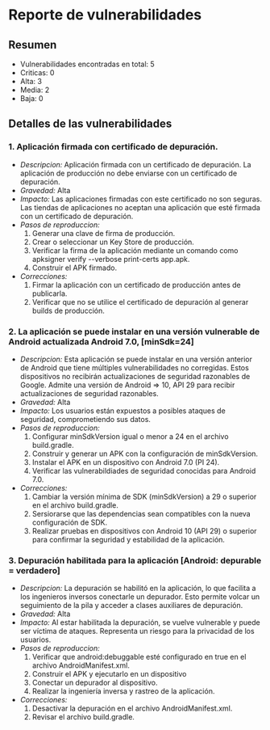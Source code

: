 # Reporte de vulnerabilidades

## Resumen
- Vulnerabilidades encontradas en total: 5
- Criticas: 0
- Alta: 3
- Media: 2
- Baja: 0

## Detalles de las vulnerabilidades
### 1. Aplicación firmada con certificado de depuración.
- *Descripcion:* Aplicación firmada con un certificado de depuración. La aplicación de producción no debe enviarse con un certificado de depuración.
- *Gravedad:* Alta
- *Impacto:* Las aplicaciones firmadas con este certificado no son seguras. Las tiendas de aplicaciones no aceptan una aplicación que esté firmada con un certificado de depuración.
- *Pasos de reproduccion:*
  1. Generar una clave de firma de producción.
  2. Crear o seleccionar un Key Store de producción.
  3. Verificar la firma de la aplicación mediante un comando como apksigner verify --verbose  print-certs app.apk.
  4. Construir el APK firmado.
- *Correcciones:*
  1. Firmar la aplicación con un certificado de producción antes de publicarla.
  2. Verificar que no se utilice el certificado de depuración al generar builds de producción.

### 2. La aplicación se puede instalar en una versión vulnerable de Android actualizada Android 7.0, [minSdk=24]
- *Descripcion:* Esta aplicación se puede instalar en una versión anterior de Android que tiene múltiples vulnerabilidades no corregidas. Estos dispositivos no recibirán actualizaciones de seguridad razonables de Google. Admite una versión de Android => 10, API 29 para recibir actualizaciones de seguridad razonables.
- *Gravedad:* Alta
- *Impacto:* Los usuarios están expuestos a posibles ataques de seguridad, comprometiendo sus datos.
- *Pasos de reproduccion:*
  1. Configurar minSdkVersion igual o menor a 24 en el archivo build.gradle.
  2. Construir y generar un APK con la configuración de minSdkVersion.
  3. Instalar el APK en un dispositivo con Android 7.0 (PI 24).
  4. Verificar las vulnerabildiades de seguridad conocidas para Android 7.0.
- *Correcciones:*
  1. Cambiar la versión mínima de SDK (minSdkVersion) a 29 o superior en el archivo build.gradle.
  2. Sersiorarse que las dependencias sean compatibles con la nueva configuración de SDK.
  3. Realizar pruebas en dispositivos con Android 10 (API 29) o superior para confirmar la seguridad y estabilidad de la aplicación.

### 3. Depuración habilitada para la aplicación [Android: depurable = verdadero]
- *Descripcion:* La depuración se habilitó en la aplicación, lo que facilita a los ingenieros inversos conectarle un depurador. Esto permite volcar un seguimiento de la pila y acceder a clases auxiliares de depuración.
- *Gravedad:* Alta
- *Impacto:* Al estar habilitada la depuración, se vuelve vulnerable y puede ser víctima de ataques. Representa un riesgo para la privacidad de los usuarios.
- *Pasos de reproduccion:*
  1. Verificar que android:debuggable esté configurado en true en el archivo AndroidManifest.xml.
  2. Construir el APK y ejecutarlo en un dispositivo
  3. Conectar un depurador al dispositivo.
  4. Realizar la ingeniería inversa y rastreo de la aplicación.
- *Correcciones:*
  1. Desactivar la depuración en el archivo AndroidManifest.xml.
  2. Revisar el archivo build.gradle.

